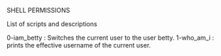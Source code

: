 SHELL PERMISSIONS

List of scripts and descriptions

0-iam_betty : Switches the current user to the user betty.
1-who_am_i : prints the effective username of the current user.
